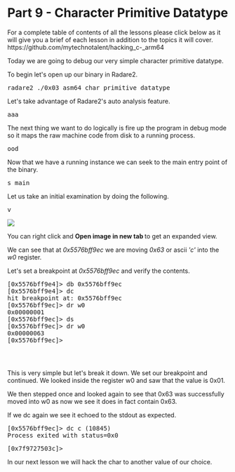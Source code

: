 <h1>Part 9 - Character Primitive Datatype</h1><p>For a complete table of contents of all the lessons please click below as it will give you a brief of each lesson in addition to the topics it will cover. https://github.com/mytechnotalent/hacking_c-_arm64</p><p>Today we are going to debug our very simple character primitive datatype.</p><p>To begin let's open up our binary in Radare2.</p><pre spellcheck="false">radare2 ./0x03_asm64_char_primitive_datatype
</pre><p>Let's take advantage of Radare2's auto analysis feature.</p><pre spellcheck="false">aaa
</pre><p>The next thing we want to do logically is fire up the program in debug mode so it maps the raw machine code from disk to a running process.</p><pre spellcheck="false">ood
</pre><p>Now that we have a running instance we can seek to the main entry point of the binary.</p><pre spellcheck="false">s main
</pre><p>Let us take an initial examination by doing the following.</p><pre spellcheck="false">v
</pre><div class="slate-resizable-image-embed slate-image-embed__resize-full-width"><img src="https://media-exp1.licdn.com/dms/image/C4E12AQEwJmfQwzZC0w/article-inline_image-shrink_1500_2232/0/1608824475984?e=1614211200&amp;v=beta&amp;t=s84yCn_ILyB6H1GODseJ9xgBAD_iBEOV_ByuZQAPDRU"/></div><p>You can right click and <strong>Open image in new tab </strong>to get an expanded view.</p><p>We can see that at <em>0x5576bff9ec</em> we are moving <em>0x63</em> or ascii <em>'c'</em> into the <em>w0</em> register.</p><p>Let's set a breakpoint at <em>0x5576bff9ec</em> and verify the contents.</p><pre spellcheck="false">[0x5576bff9e4]&gt; db 0x5576bff9ec
[0x5576bff9e4]&gt; dc
hit breakpoint at: 0x5576bff9ec
[0x5576bff9ec]&gt; dr w0
0x00000001
[0x5576bff9ec]&gt; ds
[0x5576bff9ec]&gt; dr w0
0x00000063
[0x5576bff9ec]&gt;

</pre><pre spellcheck="false"></pre><p>This is very simple but let's break it down.  We set our breakpoint and continued.  We looked inside the register w0 and saw that the value is 0x01. </p><p>We then stepped once and looked again to see that 0x63 was successfully moved into w0 as now we see it does in fact contain 0x63.</p><p>If we dc again we see it echoed to the stdout as expected.</p><pre spellcheck="false">[0x5576bff9ec]&gt; dc
c
(10845) Process exited with status=0x0
</pre><pre spellcheck="false">[0x7f9727503c]&gt;
</pre><p>In our next lesson we will hack the char to another value of our choice.</p><p><br/></p>